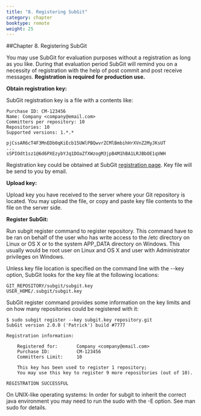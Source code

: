 ```yaml
---
title: "8. Registering SubGit"
category: chapter
booktype: remote
weight: 25
---
```

##Chapter 8. Registering SubGit

You may use SubGit for evaluation purposes without a registration as long as you like. During that evaluation period SubGit will remind you on a necessity of registration with the help of post commit and post receive messages. **Registration is required for production use.**

**Obtain registration key:**

SubGit registration key is a file with a contents like:

    Purchase ID: CM-123456
    Name: Company <company@email.com>
    Committers per repository: 10
    Repositories: 10
    Supported versions: 1.*.*

    pjCssAR6cT4F3MnEDb0qKiEcb15UWlPBQwvrZCMlBmbihHrXVnZ2MyJKsUT
    ...
    sSPIOdt1sz1@6d6PXEzybYJq1DOaZfXWzogM3jpB4M1hBA1LRJBbOE1qVWH

Registration key could be obtained at SubGit [registration page](http://subgit.com/register). Key file will be send to you by email.

**Upload key:**

Upload key you have received to the server where your Git repository is located. You may upload the file, or copy and paste key file contents to the file on the server side.

**Register SubGit:**

Run subgit register command to register repository. This command have to be ran on behalf of the user who has write access to the /etc directory on Linux or OS X or to the system APP\_DATA directory on Windows. This usually would be root user on Linux and OS X and user with Administrator privileges on Windows.

Unless key file location is specified on the command line with the --key option, SubGit looks for the key file at the following locations:

    GIT_REPOSITORY/subgit/subgit.key
    USER_HOME/.subgit/subgit.key

SubGit register command provides some information on the key limits and on how many repositories could be registered with it:

    $ sudo subgit register --key subgit.key repository.git
    SubGit version 2.0.0 ('Patrick') build #7777

    Registration information:

        Registered for:       Company <company@email.com>
        Purchase ID:          CM-123456
        Committers Limit:     10

        This key has been used to register 1 repository;
        You may use this key to register 9 more repositories (out of 10).

    REGISTRATION SUCCESSFUL

On UNIX-like operating systems: In order for subgit to inherit the correct java environment you may need to run the sudo with the -E option. See man sudo for details.